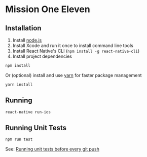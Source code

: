 # Mission One Eleven

## Installation

1. Install [node.js](https://nodejs.org)
2. Install Xcode and run it once to install command line tools
3. Install React Native's CLI (`npm install -g react-native-cli`)
4. Install project dependencies

```bash
npm install
```

Or (optional) install and use [yarn](https://yarnpkg.com) for faster package management

```bash
yarn install
```

## Running

```bash
react-native run-ios
```

## Running Unit Tests

```bash
npm run test
```

See: [Running unit tests before every git push](https://github.com/youmeforever/Mission111/wiki/Running-unit-tests-before-every-git-push)

